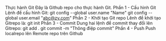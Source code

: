 Thực hành Git
Đây là Github repo cho thực hành Git.
Phần 1 - Cấu hình Git
Lệnh để cấu hình Git:
git config --global user.name "Name"
git config --global user.email "abc@zy.com"
Phần 2 - Khởi tạo Git repo
Lênh để khởi tạo Gitrepo là: git init
Phần 3 - Commit
Dung hai lệnh để commit thay đổi lên Gitrepo:
git add .
git commit -m "Thông điệp commit"
Phần 4 - Push
Push localrepo lên Remote repo trên Github
